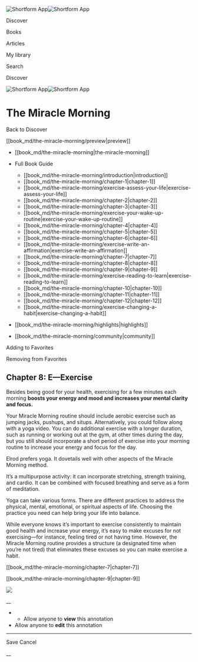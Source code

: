 ![Shortform App](/img/logo.36a2399e.svg)![Shortform App](/img/logo-dark.70c1b072.svg)

Discover

Books

Articles

My library

Search

Discover

![Shortform App](/img/logo.36a2399e.svg)![Shortform App](/img/logo-dark.70c1b072.svg)

# The Miracle Morning

Back to Discover

[[book_md/the-miracle-morning/preview|preview]]

  * [[book_md/the-miracle-morning|the-miracle-morning]]
  * Full Book Guide

    * [[book_md/the-miracle-morning/introduction|introduction]]
    * [[book_md/the-miracle-morning/chapter-1|chapter-1]]
    * [[book_md/the-miracle-morning/exercise-assess-your-life|exercise-assess-your-life]]
    * [[book_md/the-miracle-morning/chapter-2|chapter-2]]
    * [[book_md/the-miracle-morning/chapter-3|chapter-3]]
    * [[book_md/the-miracle-morning/exercise-your-wake-up-routine|exercise-your-wake-up-routine]]
    * [[book_md/the-miracle-morning/chapter-4|chapter-4]]
    * [[book_md/the-miracle-morning/chapter-5|chapter-5]]
    * [[book_md/the-miracle-morning/chapter-6|chapter-6]]
    * [[book_md/the-miracle-morning/exercise-write-an-affirmation|exercise-write-an-affirmation]]
    * [[book_md/the-miracle-morning/chapter-7|chapter-7]]
    * [[book_md/the-miracle-morning/chapter-8|chapter-8]]
    * [[book_md/the-miracle-morning/chapter-9|chapter-9]]
    * [[book_md/the-miracle-morning/exercise-reading-to-learn|exercise-reading-to-learn]]
    * [[book_md/the-miracle-morning/chapter-10|chapter-10]]
    * [[book_md/the-miracle-morning/chapter-11|chapter-11]]
    * [[book_md/the-miracle-morning/chapter-12|chapter-12]]
    * [[book_md/the-miracle-morning/exercise-changing-a-habit|exercise-changing-a-habit]]
  * [[book_md/the-miracle-morning/highlights|highlights]]
  * [[book_md/the-miracle-morning/community|community]]



Adding to Favorites 

Removing from Favorites 

## Chapter 8: E—Exercise

Besides being good for your health, exercising for a few minutes each morning **boosts your energy and mood and increases your mental clarity and focus.**

Your Miracle Morning routine should include aerobic exercise such as jumping jacks, pushups, and situps. Alternatively, you could follow along with a yoga video. You can do additional exercise with a longer duration, such as running or working out at the gym, at other times during the day, but you still should incorporate a short period of exercise into your morning routine to increase your energy and focus for the day.

Elrod prefers yoga. It dovetails well with other aspects of the Miracle Morning method.

It’s a multipurpose activity: it can incorporate stretching, strength training, and cardio. It can be combined with focused breathing and serve as a form of meditation.

Yoga can take various forms. There are different practices to address the physical, mental, emotional, or spiritual aspects of life. Choosing the practice you need can help bring your life into balance.

While everyone knows it’s important to exercise consistently to maintain good health and increase your energy, it’s easy to make excuses for not exercising—for instance, feeling tired or not having time. However, the Miracle Morning routine provides a structure (a designated time when you’re not tired) that eliminates these excuses so you can make exercise a habit.

[[book_md/the-miracle-morning/chapter-7|chapter-7]]

[[book_md/the-miracle-morning/chapter-9|chapter-9]]

![](https://bat.bing.com/action/0?ti=56018282&Ver=2&mid=7e4c3182-430f-4065-8e45-39b427bde267&sid=1711133063fa11eebdec89a8b8ae3bbc&vid=171147a063fa11eea7440fcfeb230d96&vids=0&msclkid=N&pi=0&lg=en-US&sw=800&sh=600&sc=24&nwd=1&tl=Shortform%20%7C%20Book&p=https%3A%2F%2Fwww.shortform.com%2Fapp%2Fbook%2Fthe-miracle-morning%2Fchapter-8&r=&lt=545&evt=pageLoad&sv=1&rn=776532)

__

  *   * Allow anyone to **view** this annotation
  * Allow anyone to **edit** this annotation



* * *

Save Cancel

__



